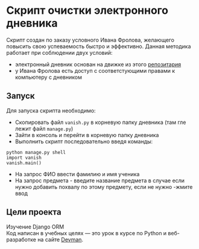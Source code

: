 # Скрипт очистки электронного дневника 

Скрипт создан по заказу условного Ивана Фролова, желающего повысить свою успеваемость быстро и эффективно.
Данная методика работает при соблюдении двух условий:
- электронный дневник основан на движке из этого [репозитария](https://github.com/devmanorg/e-diary/tree/master)  
- у Ивана Фролова есть доступ с  соответстующими правами к компьютеру с дневником

## Запуск

Для запуска скрипта необходимо:
- Скопировать файл `vanish.py` в корневую папку дневника (там гле лежит файл `manage.py`)
- Зайти в консоль и перейти в корневую папку дневника
- Выполнить скрипт последовательно введя команды:  
```
python manage.py shell  
import vanish
vanish.main()  
```  
- На запрос ФИО ввести фамилию и имя ученика 
- На запрос предмета - введите название предмета в случае если нужно добавить похвалу по этому предмету, если не нужно -жмите ввод  


## Цели проекта
Изучение Django ORM  
Код написан в учебных целях — это урок в курсе по Python и веб-разработке на сайте [Devman](https://dvmn.org).
